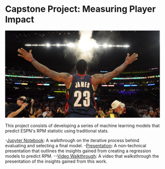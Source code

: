# Capstone Project: Measuring Player Impact
![Image](lebron.jpeg)

This project consists of developing a series of machine learning models that predict ESPN's RPM statistic using traditional stats. 

-[Jupyter Notebook](student.ipynb): A walkthrough on the iterative process behind evaluating and selecting a final model. 
-[Presentation](presentation.pdf): A non-technical presentation that outlines the insights gained from creating a regression models to predict RPM.
--[Video Walkthrough](https://drive.google.com/file/d/1tg4DAkMucHn_-q7QEBFoh-5b0ffaOJBw/view?usp=sharing): A video that walksthrough the presentation of the insights gained from this work. 
